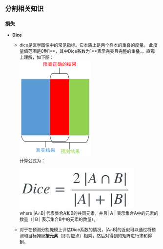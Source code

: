 ## 分割相关知识


### 损失
- **Dice**  
  - dice是医学图像中的常见指标。它本质上是两个样本的重叠的度量。 此度量值范围是0到1**，其中Dice系数为1**表示完美且完整的重叠。。直观上理解，如下图：    
   		 ![](https://github.com/sfxz035/DL-Learning/raw/master/picture/20180607161135809.png)  
   		 计算公式为：  
   		 
	![enter image description here](https://github.com/sfxz035/DL-Learning/raw/master/picture/1556345040%281%29.jpg)   
	where |A∩B| 代表集合A和B的共同元素，并且| A | 表示集合A中的元素的数量（| B | 表示集合B中的元素的数量）。  
  - 对于在预测分割掩模上评估Dice系数的情况，|A∩B|的近似可以通过将预测和目标掩膜**按元素**（即对应点）相乘，然后对得到的矩阵进行求和得到。
  
<!--stackedit_data:
eyJoaXN0b3J5IjpbLTk3MTMzOTE0MSwtOTQ2MDg0NjYyLDE0NT
Q5MDMwMCwzNzE1NDAyNzFdfQ==
-->